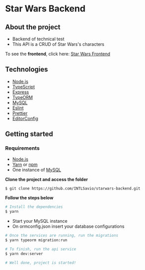 # Star Wars Backend
## About the project
- Backend of technical test
- This API is a CRUD of Star Wars's characters

To see the **frontend**, click here: [Star Wars Frontend](https://github.com/INTLSavio/starwars-frontend)

## Technologies

- [Node.js](https://nodejs.org/en/)
- [TypeScript](https://www.typescriptlang.org/)
- [Express](https://expressjs.com/pt-br/)
- [TypeORM](https://typeorm.io/#/)
- [MySQL](https://www.mysql.com/)
- [Eslint](https://eslint.org/)
- [Prettier](https://prettier.io/)
- [EditorConfig](https://editorconfig.org/)

## Getting started

### Requirements

- [Node.js](https://nodejs.org/en/)
- [Yarn](https://classic.yarnpkg.com/) or [npm](https://www.npmjs.com/)
- One instance of [MySQL](https://www.mysql.com/)


**Clone the project and access the folder**

```bash
$ git clone https://github.com/INTLSavio/starwars-backend.git
```

**Follow the steps below**

```bash
# Install the dependencies
$ yarn
```
- Start your MySQL instance
- On ormconfig.json insert your database configurations

```bash
# Once the services are running, run the migrations
$ yarn typeorm migration:run

# To finish, run the api service
$ yarn dev:server

# Well done, project is started!
```
